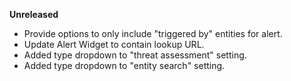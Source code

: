 **Unreleased**

* Provide options to only include "triggered by" entities for alert.
* Update Alert Widget to contain lookup URL.
* Added type dropdown to "threat assessment" setting.
* Added type dropdown to "entity search" setting.
